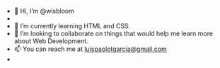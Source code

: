 - 👋 Hi, I’m @wisbloom
- 
- 🌱 I’m currently learning HTML and CSS.
- 💞️ I’m looking to collaborate on things that would help me learn more about Web Development.
- 📫 You can reach me at luispaolotgarcia@gmail.com 
-

<!---
wisbloom/wisbloom is a ✨ special ✨ repository because its `README.md` (this file) appears on your GitHub profile.
You can click the Preview link to take a look at your changes.
--->
